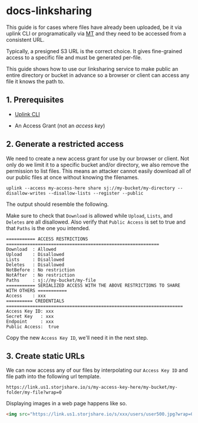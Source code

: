# docs-linksharing

This guide is for cases where files have already been uploaded, be it via uplink CLI or programatically via [MT](https://github.com/storjrd/mt-usage) and they need to be accessed from a consistent URL.

Typically, a presigned S3 URL is the correct choice. It gives fine-grained access to a specific file and must be generated per-file.

This guide shows how to use our linksharing service to make public an entire directory or bucket in advance so a browser or client can access any file it knows the path to.

## 1. Prerequisites

* [Uplink CLI](https://docs.storj.io/getting-started/quickstart-uplink-cli/uploading-your-first-object/set-up-uplink-cli)

* An Access Grant (not an *access key*)

## 2. Generate a restricted access

We need to create a new access grant for use by our browser or client. Not only do we limit it to a specific bucket and/or directory, we also remove the permission to list files. This means an attacker cannot easily download all of our public files at once without knowing the filenames.

```
uplink --access my-access-here share sj://my-bucket/my-directory --disallow-writes --disallow-lists --register --public
```

The output should resemble the following.

Make sure to check that `Download` is allowed while `Upload`, `Lists`, and `Deletes` are all disallowed. Also verify that `Public Access` is set to true and that `Paths` is the one you intended.

```
=========== ACCESS RESTRICTIONS ==========================================================
Download  : Allowed
Upload    : Disallowed
Lists     : Disallowed
Deletes   : Disallowed
NotBefore : No restriction
NotAfter  : No restriction
Paths     : sj://my-bucket/my-file
=========== SERIALIZED ACCESS WITH THE ABOVE RESTRICTIONS TO SHARE WITH OTHERS ===========
Access    : xxx
========== CREDENTIALS ===================================================================
Access Key ID: xxx
Secret Key   : xxx
Endpoint     : xxx
Public Access:  true
```

Copy the new `Access Key ID`, we'll need it in the next step.

## 3. Create static URLs

We can now access any of our files by interpolating our `Access Key ID` and file path into the following url template.

```
https://link.us1.storjshare.io/s/my-access-key-here/my-bucket/my-folder/my-file?wrap=0
```

Displaying images in a web page happens like so.

``` html
<img src="https://link.us1.storjshare.io/s/xxx/users/user500.jpg?wrap=0">
```
